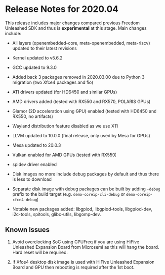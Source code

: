 # Release Notes for 2020.04

This release includes major changes compared previous Freedom Unleashed SDK and thus is **experimental** at this stage. Main changes include:

- All layers (openembedded-core, meta-openembedded, meta-riscv) updated to their latest revisions

- Kernel updated to v5.6.2

- GCC updated to 9.3.0

- Added back 3 packages removed in 2020.03.00 due to Python 3 migration (two Xfce4 packages and fio)

- ATI drivers updated (for HD6450 and similar GPUs)

- AMD drivers added (tested with RX550 and RX570, POLARIS GPUs)

- Glamor (2D acceleration using GPU) enabled (tested with HD6450 and RX550, no artifacts)

- Wayland distribution feature disabled as we use X11

- LLVM updated to 10.0.0 (final release, only used by Mesa for GPUs)

- Mesa updated to 20.0.3

- Vulkan enabled for AMD GPUs (tested with RX550)

- spidev driver enabled

- Disk images no more include debug packages by default and thus there is less to download

- Separate disk image with debug packages can be built by adding `-debug` prefix to the build target (e.g. `demo-coreip-cli-debug` or `demo-coreip-xfce4-debug`)

- Notable new packages added: libgpiod, libgpiod-tools, libgpiod-dev, i2c-tools, spitools, glibc-utils, libgomp-dev.

## Known Issues

1. Avoid overclocking SoC using CPUFreq if you are using HiFive Unleashed Expansion Board from Microsemi as this will hang the board. Hard reset will be required.

2. If Xfce4 desktop disk image is used with HiFive Unleashed Expansion Board and GPU then rebooting is required after the 1st boot.
